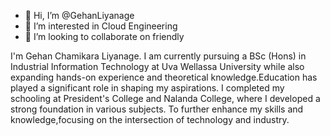 - 👋 Hi, I’m @GehanLiyanage
- 👀 I’m interested in Cloud Engineering
- 💞️ I’m looking to collaborate on friendly


I'm Gehan Chamikara Liyanage. I am currently pursuing a BSc (Hons) in Industrial Information Technology at Uva Wellassa University while also expanding hands-on experience and theoretical knowledge.Education has played a significant role in shaping my aspirations. I completed my schooling at President's College and Nalanda College, where I developed a strong foundation in various subjects. To further enhance my skills and knowledge,focusing on the intersection of technology and industry.
<!---
GehanLiyanage/GehanLiyanage is a ✨ special ✨ repository because its `README.md` (this file) appears on your GitHub profile.
You can click the Preview link to take a look at your changes.
--->
